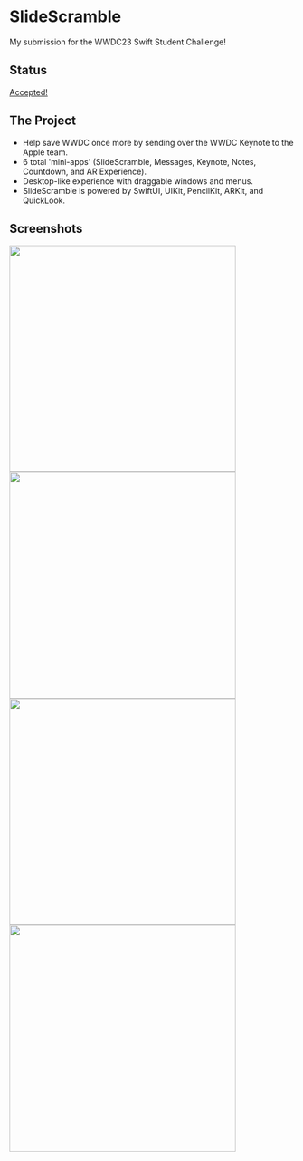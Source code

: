 # SlideScramble
My submission for the WWDC23 Swift Student Challenge!

## Status
[Accepted!](https://twitter.com/vedantapps/status/1655998365719728128?s=61&t=9n1NZzpu01n2yD6tZb77Yg) 

## The Project
- Help save WWDC once more by sending over the WWDC Keynote to the Apple team.
- 6 total 'mini-apps' (SlideScramble, Messages, Keynote, Notes, Countdown, and AR Experience).
- Desktop-like experience with draggable windows and menus.
- SlideScramble is powered by SwiftUI, UIKit, PencilKit, ARKit, and QuickLook.

## Screenshots
<p>
  <img src="Screenshots/WWDC-1.PNG" height="400">
  <img src="Screenshots/WWDC-2.PNG" height="400">
  <img src="Screenshots/WWDC-3.PNG" height="400">
  <img src="Screenshots/WWDC-4.PNG" height="400">
</p>
